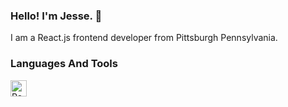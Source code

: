 ### Hello! I'm Jesse. 👋

I am a React.js frontend developer from Pittsburgh Pennsylvania.

### Languages And Tools

<img align="left" width="26px" alt="React.js" src="https://cdn.jsdelivr.net/gh/devicons/devicon@v2.15.1/devicon.min.css">
